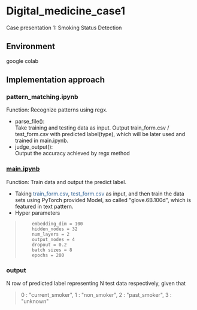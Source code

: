 # Digital_medicine_case1

Case presentation 1: Smoking Status Detection 
## Environment
google colab
## Implementation approach
### pattern_matching.ipynb
Function: Recognize patterns using regx.
* parse_file():<br>Take training and testing data as input. 
Output train_form.csv / test_form.csv with predicted label(type), which will be later used and trained in main.ipynb.
* judge_output():<br>Output the accuracy achieved by regx method 


### [main.ipynb](joe424/digital_medicine_case1/blob/master/main.ipynb) 
Function: Train data and output the predict label.
* Taking <font color=#336699>train_form.csv</font>, <font color=#336699>test_form.csv</font> as input, and then train the data sets using PyTorch provided Model, so called "glove.6B.100d", which is featured in text pattern.
* Hyper parameters
>         embedding_dim = 100
>         hidden_nodes = 32
>         num_layers = 2
>         output_nodes = 4
>         dropout = 0.2
>         batch sizes = 8
>         epochs = 200
### output

N row of predicted label representing N test data respectively, given that
>  0 : "current_smoker", 1 : "non_smoker", 2 : "past_smoker", 3 : "unknown"
